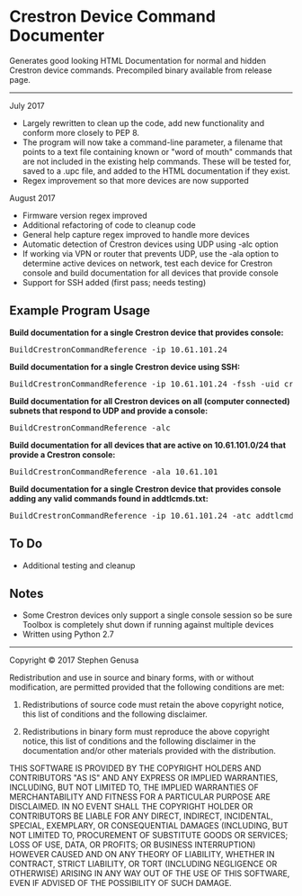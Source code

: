 # Crestron Device Command Documenter
Generates good looking HTML Documentation for normal and hidden Crestron device commands. Precompiled binary available from release page.

----------
July 2017

- Largely rewritten to clean up the code, add new functionality and conform more closely to PEP 8.
- The program will now take a command-line parameter, a filename that points to a text file containing known or "word of mouth" commands that are not included in the existing help commands. These will be tested for, saved to a .upc file, and added to the HTML documentation if they exist.
- Regex improvement so that more devices are now supported

August 2017

- Firmware version regex improved
- Additional refactoring of code to cleanup code
- General help capture regex improved to handle more devices
- Automatic detection of Crestron devices using UDP using -alc option
- If working via VPN or router that prevents UDP, use the -ala option to determine active devices on network, test each device for Crestron console and build documentation for all devices that provide console
- Support for SSH added (first pass; needs testing)

## Example Program Usage ##

**Build documentation for a single Crestron device that provides console:**
<pre>
BuildCrestronCommandReference -ip 10.61.101.24
</pre>

**Build documentation for a single Crestron device using SSH:**
<pre>
BuildCrestronCommandReference -ip 10.61.101.24 -fssh -uid cresuser -pwd pptron9
</pre>

**Build documentation for all Crestron devices on all (computer connected) subnets that respond to UDP and provide a console:**
<pre>
BuildCrestronCommandReference -alc
</pre>

**Build documentation for all devices that are active on 10.61.101.0/24 that provide a Crestron console:**
<pre>
BuildCrestronCommandReference -ala 10.61.101
</pre>

**Build documentation for a single Crestron device that provides console adding any valid commands found in addtlcmds.txt:**
<pre>
BuildCrestronCommandReference -ip 10.61.101.24 -atc addtlcmds.txt
</pre>


## To Do ##
 - Additional testing and cleanup

## Notes ##
- Some Crestron devices only support a single console session so be sure Toolbox is completely shut down if running against multiple devices
- Written using Python 2.7

----------

Copyright © 2017 Stephen Genusa

Redistribution and use in source and binary forms, with or without modification, are permitted provided that the following conditions are met:

1. Redistributions of source code must retain the above copyright notice, this list of conditions and the following disclaimer.

2. Redistributions in binary form must reproduce the above copyright notice, this list of conditions and the following disclaimer in the documentation and/or other materials provided with the distribution.

THIS SOFTWARE IS PROVIDED BY THE COPYRIGHT HOLDERS AND CONTRIBUTORS "AS IS" AND ANY EXPRESS OR IMPLIED WARRANTIES, INCLUDING, BUT NOT LIMITED TO, THE IMPLIED WARRANTIES OF MERCHANTABILITY AND FITNESS FOR A PARTICULAR PURPOSE ARE DISCLAIMED. IN NO EVENT SHALL THE COPYRIGHT HOLDER OR CONTRIBUTORS BE LIABLE FOR ANY DIRECT, INDIRECT, INCIDENTAL, SPECIAL, EXEMPLARY, OR CONSEQUENTIAL DAMAGES (INCLUDING, BUT NOT LIMITED TO, PROCUREMENT OF SUBSTITUTE GOODS OR SERVICES; LOSS OF USE, DATA, OR PROFITS; OR BUSINESS INTERRUPTION) HOWEVER CAUSED AND ON ANY THEORY OF LIABILITY, WHETHER IN CONTRACT, STRICT LIABILITY, OR TORT (INCLUDING NEGLIGENCE OR OTHERWISE) ARISING IN ANY WAY OUT OF THE USE OF THIS SOFTWARE, EVEN IF ADVISED OF THE POSSIBILITY OF SUCH DAMAGE.